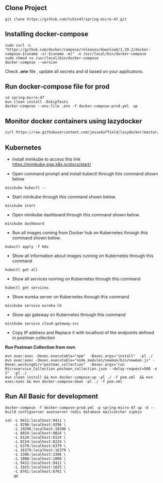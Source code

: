 ## Clone Project

```shell
git clone https://github.com/tuhin47/spring-micro-47.git
```

## Installing docker-compose

```shell
sudo curl -L "https://github.com/docker/compose/releases/download/1.29.2/docker-compose-$(uname -s)-$(uname -m)" -o /usr/local/bin/docker-compose
sudo chmod +x /usr/local/bin/docker-compose
docker-compose --version
```

Check **.env** file , update all secrets and id based on your applicatons.

## Run docker-compose file for prod

```shell
cd spring-micro-47
mvn clean install -DskipTests
docker-compose --env-file .env -f docker-compose-prod.yml  up
```

## Monitor docker containers using lazydocker

```bash
curl https://raw.githubusercontent.com/jesseduffield/lazydocker/master/scripts/install_update_linux.sh | bash
```

## Kubernetes

- Install minikube to access this link https://minikube.sigs.k8s.io/docs/start/

- Open command prompt and install kubectl through this command shown below

```shell
minikube kubectl --
```

- Start minikube through this command shown below.

```shell
minikube start
```

- Open minikube dashboard through this command shown below.

```shell
minikube dashboard
```

- Run all images coming from Docker hub on Kubernetes through this command shown below.

```shell
kubectl apply -f k8s
```

- Show all information about images running on Kubernetes through this command

```shell
kubectl get all
```

- Show all services running on Kubernetes through this command

```shell
kubectl get services
```

- Show eureka server on Kubernetes through this command

```shell
minikube service eureka-lb
```

- Show api gateway on Kubernetes through this command

```shell
minikube service cloud-gateway-svc
```

- Copy IP address and Replace it with localhost of the endpoints defined in postman collection

**Run Postman Collection from mvn**

```shell
mvn exec:exec -Dexec.executable="npm"  -Dexec.args="install"  -pl ./
mvn exec:exec -Dexec.executable="node_modules/newman/bin/newman.js" -Dexec.workingdir="postman_collection"  -Dexec.args="run Microservice_Collection.postman_collection.json --delay-request=500 -n 2"  -pl ./
mvn clean install && mvn docker-compose:up -pl ./ -f pom.xml  && mvn exec:exec && mvn docker-compose:down -pl ./ -f pom.xml
```

## Run All Basic for development

```shell
docker-compose -f docker-compose-prod.yml -p spring-micro-47 up -d --build configserver axonserver redis database mailcatcher zipkin

ssh -L 9411:localhost:9411 \
    -L 9296:localhost:9296 \
    -L 19296:localhost:19296 \
    -L 8024:localhost:8024 \
    -L 8124:localhost:8124 \
    -L 8224:localhost:8224 \
    -L 6379:localhost:6379 \
    -L 16379:localhost:16379 \
    -L 3306:localhost:3306 \
    -L 1080:localhost:1080 \
    -L 9411:localhost:9411 \
    -L 1025:localhost:1025 \
    -L 8761:localhost:8761 \
    gp
```
